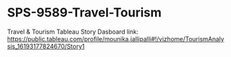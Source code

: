 # SPS-9589-Travel-Tourism
Travel &amp; Tourism
Tableau Story Dasboard link: https://public.tableau.com/profile/mounika.jallipalli#!/vizhome/TourismAnalysis_16193177824670/Story1

